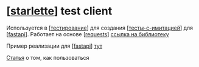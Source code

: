 # [[starlette]] test client

Используется в [[тестирование]] для создания [[тесты-с-имитацией]] для [[fastapi]]. Работает на основе [[requests]] [ссылка на библиотеку](https://docs.python-requests.org/en/master/)

Пример реализации для [[fastapi]] [тут](https://fastapi.tiangolo.com/tutorial/testing/)

[Статья](https://www.starlette.io/testclient/) о том, как пользоваться

[//begin]: # "Autogenerated link references for markdown compatibility"
[starlette]: starlette "starlette"
[тестирование]: ../lists/тестирование "Основные принципы тестровния"
[тесты-с-имитацией]: тесты-с-имитацией "тесты-с-имитацией"
[fastapi]: ../lists/fastapi "fastapi"
[requests]: requests "requests"
[fastapi]: ../lists/fastapi "fastapi"
[//end]: # "Autogenerated link references"